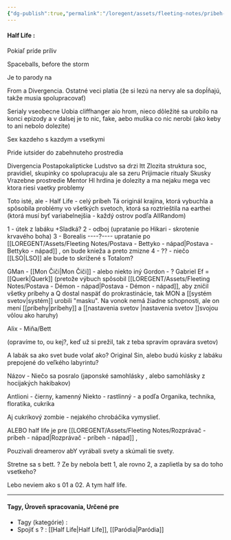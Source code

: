 ```yaml
---
{"dg-publish":true,"permalink":"/loregent/assets/fleeting-notes/pribeh-half-life-parodia-napad/","noteIcon":""}
---
```


#### Half Life : 

Pokiaľ príde príliv

Spaceballs, before the storm

Je to parody na

From a Divergencia. Ostatné veci platia (že si lezú na nervy ale sa dopĺňajú, takže musia spolupracovať)

Serialy vseobecne
Uobia cliffhanger aio hrom, nieco dôležité sa urobilo na konci epizody a v dalsej je to nic, fake, aebo muška co nic nerobi (ako keby to ani nebolo dolezite)

Sex kazdeho s kazdym a vsetkymi

Pride iutsider do zabehnuteho prostredia

Divergencia
Postapokalipticke
Ludstvo sa drzi ltt
Zlozita struktura soc, pravidiel, skupinky co spolupracuju ale sa zeru
Prijimacie ritualy
Skusky
Vrazebne prostredie
Mentor
Hl hrdina je dolezity a ma nejaku mega vec ktora riesi vaetky problemy



Toto isté, ale - Half Life - celý príbeh
Tá originál krajina, ktorá vybuchla a spôsobila problémy vo všetkých svetoch, ktorá sa roztrieštila na earthei (ktorá musí byť variabelnejšia - každý ostrov podľa AllRandom)

1 - útek z labáku +Sladká?
2 - odboj (upratanie po Hikari - skrotenie krvavého boha)
3 - Borealis ----?---- upratanie po [[LOREGENT/Assets/Fleeting Notes/Postava - Bettyko - nápad\|Postava - Bettyko - nápad]] , on bude knieža a preto zmizne
4 - ?? - niečo [[LSO\|LSO]] ale bude to skrížené s Totalom?

GMan - [[Mon Čiči\|Mon Čiči]] - alebo niekto iný
Gordon - ? Gabriel Ef  = [[Querk\|Querk]]
(pretože výbuch spôsobil [[LOREGENT/Assets/Fleeting Notes/Postava - Démon - nápad\|Postava - Démon - nápad]], aby zničil všetky príbehy a Q dostal naspäť do prokrastinácie, tak MON a [[systém svetov\|systém]] urobili "masku". Na vonok nemá žiadne schopnosti, ale on mení [[príbehy\|príbehy]] a [[nastavenia svetov \|nastavenia svetov ]]svojou vôlou ako haruhy)

Alix - Miňa/Bett

(opravíme to, ou kej?, keď už si prežil, tak z teba spravím opravára svetov)

A labák sa ako svet bude volať ako? Original Sin, alebo budú kúsky z labáku prepojené do veľkého labyrintu?

Názov - Niečo sa posralo
(japonské samohlásky , alebo samohlásky z hocijakých hakibakov)

Antlioni - čierny, kamenný
Niekto - rastlinný - a podľa Organika, technika, floratika, cukríka

Aj cukríkový zombie - nejakého chrobáčika vymyslieť.


ALEBO half life je pre [[LOREGENT/Assets/Fleeting Notes/Rozprávač - príbeh - nápad\|Rozprávač - príbeh - nápad]] , 

Pouzivali dreamerov abY vyrábali svety a skúmali tie svety.

Stretne sa s bett. ? Ze by nebola bett 1, ale rovno 2, a zaplietla by sa do toho vsetkeho?

Lebo neviem ako s 01 a 02. A tym half life.

---

#### Tagy, Úroveň spracovania, Určené pre
- Tagy (kategórie) : 
- Spojiť s ? : [[Half Life\|Half Life]], [[Paródia\|Paródia]]
